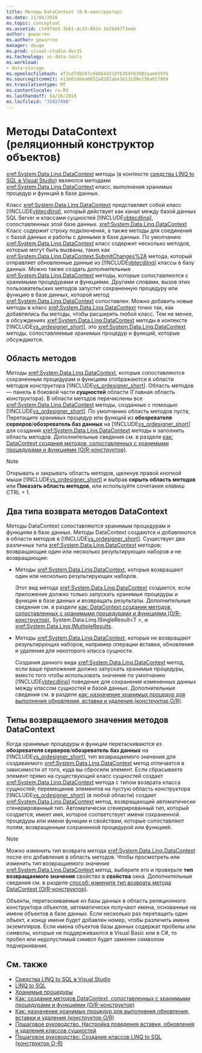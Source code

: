 ```yaml
---
title: Методы DataContext (O-R-конструктор)
ms.date: 11/04/2016
ms.topic: conceptual
ms.assetid: c149f4e5-3b61-4c33-892e-3e26d47f3eeb
author: gewarren
ms.author: gewarren
manager: douge
ms.prod: visual-studio-dev15
ms.technology: vs-data-tools
ms.workload:
- data-storage
ms.openlocfilehash: 4f3cd7db587c940b4d310f6354f83983aae659fb
ms.sourcegitcommit: e13e61ddea6032a8282abe16131d9e136a927984
ms.translationtype: MT
ms.contentlocale: ru-RU
ms.lasthandoff: 04/26/2018
ms.locfileid: "31927498"
---
```

# <a name="datacontext-methods-or-designer"></a>Методы DataContext (реляционный конструктор объектов)

<xref:System.Data.Linq.DataContext> методы (в контексте [средства LINQ to SQL в Visual Studio](../data-tools/linq-to-sql-tools-in-visual-studio2.md)) являются методами <xref:System.Data.Linq.DataContext> класс, выполнения хранимых процедур и функций в базе данных.

Класс <xref:System.Data.Linq.DataContext> представляет собой класс [!INCLUDE[vbtecdlinq](../data-tools/includes/vbtecdlinq_md.md)], который действует как канал между базой данных SQL Server и классами сущностей [!INCLUDE[vbtecdlinq](../data-tools/includes/vbtecdlinq_md.md)], сопоставленных этой базе данных. <xref:System.Data.Linq.DataContext> Класс содержит строку подключения, а также методы для соединения с базой данных и работы с данными в базе данных. По умолчанию <xref:System.Data.Linq.DataContext> класс содержит несколько методов, которые могут быть вызваны, таких как <xref:System.Data.Linq.DataContext.SubmitChanges%2A> метода, который отправляет обновленные данные из [!INCLUDE[vbtecdlinq](../data-tools/includes/vbtecdlinq_md.md)] классы в базу данных. Можно также создать дополнительные <xref:System.Data.Linq.DataContext> методы, которые сопоставляются с хранимыми процедурами и функциями. Другими словами, вызов этих пользовательских методов запустит сохраненную процедуру или функцию в базе данных, которой метод <xref:System.Data.Linq.DataContext> сопоставлен. Можно добавить новые методы в класс <xref:System.Data.Linq.DataContext> точно так, как добавлялись бы методы, чтобы расширить любой класс. Тем не менее, в обсуждениях <xref:System.Data.Linq.DataContext> методы в контексте [!INCLUDE[vs_ordesigner_short](../data-tools/includes/vs_ordesigner_short_md.md)], это <xref:System.Data.Linq.DataContext> методы, сопоставляемые хранимых процедур и функций, которые обсуждаются.

## <a name="methods-pane"></a>Область методов

Методы <xref:System.Data.Linq.DataContext>, которые сопоставляются сохраненным процедурам и функциям отображаются в области методов конструктора [!INCLUDE[vs_ordesigner_short](../data-tools/includes/vs_ordesigner_short_md.md)]. Область методов — панель в боковой части **сущностей** области (Главная область конструктора). В области методов перечислены все <xref:System.Data.Linq.DataContext> методы, созданные с помощью [!INCLUDE[vs_ordesigner_short](../data-tools/includes/vs_ordesigner_short_md.md)]. По умолчанию область методов пуста; Перетащите хранимых процедур или функций из **обозревателя серверов**/**обозреватель баз данных** на [!INCLUDE[vs_ordesigner_short](../data-tools/includes/vs_ordesigner_short_md.md)] для создания <xref:System.Data.Linq.DataContext> методы и заполнить область методов. Дополнительные сведения см. в разделе [как: DataContext создания методов, сопоставленных с хранимыми процедурами и функциями (O/R-конструктор)](../data-tools/how-to-create-datacontext-methods-mapped-to-stored-procedures-and-functions-o-r-designer.md).

> [!NOTE]
> Открывать и закрывать область методов, щелкнув правой кнопкой мыши [!INCLUDE[vs_ordesigner_short](../data-tools/includes/vs_ordesigner_short_md.md)] и выбрав **скрыть область методов** или **Показать область методов**, или используйте сочетание клавиш CTRL + 1.

## <a name="two-types-of-datacontext-methods"></a>Два типа возврата методов DataContext

Методы DataContext сопоставляются хранимым процедурам и функциям в базе данных. Методы DataContext создаются и добавляются в области методов в [!INCLUDE[vs_ordesigner_short](../data-tools/includes/vs_ordesigner_short_md.md)]. Существует два различных типа <xref:System.Data.Linq.DataContext> методов; возвращающие один или несколько результирующих наборов и не возвращающие:

-   Методы <xref:System.Data.Linq.DataContext>, которые возвращают один или несколько результирующих наборов.

     Этот вид метода <xref:System.Data.Linq.DataContext> создается, если приложение должно только запускать хранимые процедуры и функции в базе данных и возвращать результаты. Дополнительные сведения см. в разделе [как: DataContext создания методов, сопоставленных с хранимыми процедурами и функциями (O/R-конструктор)](../data-tools/how-to-create-datacontext-methods-mapped-to-stored-procedures-and-functions-o-r-designer.md), System.Data.Linq.ISingleResult\<T >, и <xref:System.Data.Linq.IMultipleResults>.

-   Методы <xref:System.Data.Linq.DataContext>, которые не возвращают результирующих наборов, например операции вставки, обновления и удаления для некоторого класса сущности.

     Создания данного вида <xref:System.Data.Linq.DataContext> метод, если ваше приложение должно запускать хранимые процедуры, вместо того чтобы использовать значение по умолчанию [!INCLUDE[vbtecdlinq](../data-tools/includes/vbtecdlinq_md.md)] поведение для сохранения измененных данных между классом сущностей и базой данных. Дополнительные сведения см. в разделе [как: назначение хранимых процедур для выполнения обновления, вставки и удаления (конструктор O/R)](../data-tools/how-to-assign-stored-procedures-to-perform-updates-inserts-and-deletes-o-r-designer.md).

## <a name="return-types-of-datacontext-methods"></a>Типы возвращаемого значения методов DataContext

Когда хранимые процедуры и функции перетаскиваются из **обозревателя серверов**/**обозреватель баз данных** на [!INCLUDE[vs_ordesigner_short](../data-tools/includes/vs_ordesigner_short_md.md)], тип возвращаемого значения для создаваемого <xref:System.Data.Linq.DataContext> метод отличается в зависимости от того, куда вы сбросили элемент. Если сбрасываете элемент прямо на существующий класс сущностей создает <xref:System.Data.Linq.DataContext> метода с типом возврата класса сущностей; перемещение элементов на пустую область конструктора [!INCLUDE[vs_ordesigner_short](../data-tools/includes/vs_ordesigner_short_md.md)] (в любой области) создает <xref:System.Data.Linq.DataContext> метод, возвращающий автоматически сгенерированный тип. Автоматически сгенерированный тип, который создается, имеет имя, которое соответствует имени сохраненной процедуры или имени функции и свойствам, которые сопоставляют полям, возвращенным сохраненной процедурой или функцией.

> [!NOTE]
> Можно изменить тип возврата метода <xref:System.Data.Linq.DataContext> после его добавления в область методов. Чтобы просмотреть или изменить тип возвращаемого значения <xref:System.Data.Linq.DataContext> метод, выберите его и проверьте **тип возвращаемого значения** свойство в **свойства** окна. Дополнительные сведения см. в разделе [способ: измените тип возврата метода DataContext (O/R-конструктор)](../data-tools/how-to-change-the-return-type-of-a-datacontext-method-o-r-designer.md).

Объекты, перетаскиваемые из базы данных в область реляционного конструктора объектов, автоматически получают имена, основанные на имени объектов в базе данных. Если несколько раз перетащить один объект, к концу имени будет добавлен номер, чтобы различить имена экземпляров. Если имена объектов базы данных содержат пробелы или символы, которые не поддерживаются в Visual Basic или в C#, то пробел или недопустимый символ будет заменен символом подчеркивания.

## <a name="see-also"></a>См. также

- [Средства LINQ to SQL в Visual Studio](../data-tools/linq-to-sql-tools-in-visual-studio2.md)
- [LINQ to SQL](/dotnet/framework/data/adonet/sql/linq/index)
- [Хранимые процедуры](/dotnet/framework/data/adonet/sql/linq/stored-procedures)
- [Как: создание методов DataContext, сопоставленных с хранимыми процедурами и функциями (O/R-конструктор)](../data-tools/how-to-create-datacontext-methods-mapped-to-stored-procedures-and-functions-o-r-designer.md)
- [Как: назначение хранимых процедур для выполнения обновления, вставки и удаления (конструктор O/R)](../data-tools/how-to-assign-stored-procedures-to-perform-updates-inserts-and-deletes-o-r-designer.md)
- [Пошаговое руководство. Настройка поведения вставки, обновления и удаления классов сущностей](../data-tools/walkthrough-customizing-the-insert-update-and-delete-behavior-of-entity-classes.md)
- [Пошаговое руководство: Создание классов LINQ to SQL (конструктор O-R)](how-to-create-linq-to-sql-classes-mapped-to-tables-and-views-o-r-designer.md)